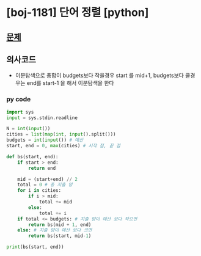 # [boj-1181] 단어 정렬 [python]

## [문제](https://www.acmicpc.net/problem/2512)

## 의사코드
- 이분탐색으로 총합이 budgets보다 작을경우 start 를 mid+1, budgets보다 클경우는 end를 start-1 을 해서 이분탐색을 한다

### py code 

```py
import sys
input = sys.stdin.readline

N = int(input())
cities = list(map(int, input().split()))
budgets = int(input()) # 예산
start, end = 0, max(cities) # 시작 점, 끝 점

def bs(start, end):
    if start > end:
        return end

    mid = (start+end) // 2
    total = 0 # 총 지출 양
    for i in cities:
        if i > mid:
            total += mid
        else:
            total += i
    if total <= budgets: # 지출 양이 예산 보다 작으면
        return bs(mid + 1, end)
    else: # 지출 양이 예산 보다 크면
        return bs(start, mid-1)

print(bs(start, end))
```
